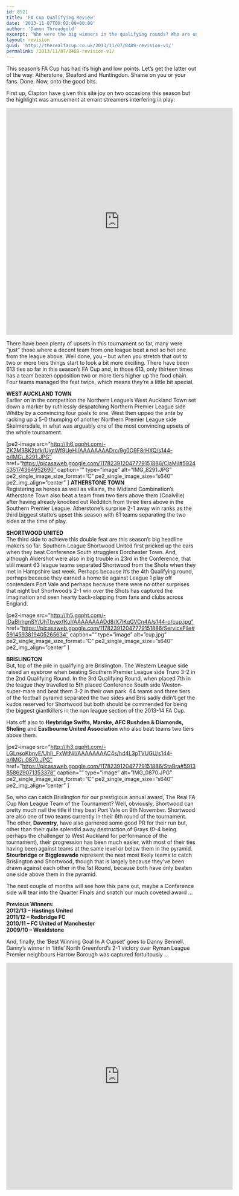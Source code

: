 ```yaml
---
id: 8521
title: 'FA Cup Qualifying Review'
date: '2013-11-07T09:02:08+00:00'
author: 'Damon Threadgold'
excerpt: 'Who were the big winners in the qualifying rounds? Who are on course to be our cherished annual BEST TEAM?!'
layout: revision
guid: 'http://therealfacup.co.uk/2013/11/07/8489-revision-v1/'
permalink: /2013/11/07/8489-revision-v1/
---
```


This season’s FA Cup has had it’s high and low points. Let’s get the latter out of the way. Atherstone, Sleaford and Huntingdon. Shame on you or your fans. Done. Now, onto the good bits.

First up, Clapton have given this site joy on two occasions this season but the highlight was amusement at errant streamers interfering in play:

<iframe frameborder="0" height="600" src="https://vine.co/v/hOmmMVO3ea5/embed/simple" width="600"></iframe><script async="" charset="utf-8" src="//platform.vine.co/static/scripts/embed.js" type="text/javascript"></script>

There have been plenty of upsets in this tournament so far, many were “just” those where a decent team from one league beat a not so hot one from the league above. Well done, you – but when you stretch that out to two or more tiers things start to look a bit more exciting. There have been 613 ties so far in this season’s FA Cup and, in those 613, only thirteen times has a team beaten opposition two or more tiers higher up the food chain. Four teams managed the feat twice, which means they’re a little bit special.

**WEST AUCKLAND TOWN**  
Earlier on in the competition the Northern League’s West Auckland Town set down a marker by ruthlessly despatching Northern Premier League side Whitby by a convincing four goals to one. West then upped the ante by racking up a 5-0 thumping of another Northern Premier League side Skelmersdale, in what was arguably one of the most convincing upsets of the whole tournament.

\[pe2-image src=”http://lh6.ggpht.com/-ZK2M3BK2bfk/UjgtWf9UeHI/AAAAAAAADrc/9g0O9F8rHXQ/s144-o/IMG\_8291.JPG” href=”https://picasaweb.google.com/117823912047779151886/ClaMil#5924535174364952690″ caption=”” type=”image” alt=”IMG\_8291.JPG” pe2\_single\_image\_size\_format=”C” pe2\_single\_image\_size=”s640″ pe2\_img\_align=”center” \] **ATHERSTONE TOWN**  
Registering as heroes as well as villains, the Midland Combination’s Atherstone Town also beat a team from two tiers above them (Coalville) after having already knocked out Redditch from three tiers above in the Southern Premier League. Atherstone’s surprise 2-1 away win ranks as the third biggest statto’s upset this season with 61 teams separating the two sides at the time of play.

**SHORTWOOD UNITED**  
The third side to achieve this double feat are this season’s big headline makers so far. Southern League Shortwood United first pricked up the ears when they beat Conference South strugglers Dorchester Town. And, although Aldershot were also in big trouble in 23rd in the Conference, that still meant 63 league teams separated Shortwood from the Shots when they met in Hampshire last week. Perhaps because it’s the 4th Qualifying round, perhaps because they earned a home tie against League 1 play off contenders Port Vale and perhaps because there were no other surprises that night but Shortwood’s 2-1 win over the Shots has captured the imagination and seen hearty back-slapping from fans and clubs across England.

\[pe2-image src=”http://lh5.ggpht.com/-IDaBIrhgnSY/UhTbvexfKuI/AAAAAAAADd8/X7lKqGVCn4A/s144-o/cup.jpg” href=”https://picasaweb.google.com/117823912047779151886/ServiceFile#5914593819405265634″ caption=”” type=”image” alt=”cup.jpg” pe2\_single\_image\_size\_format=”C” pe2\_single\_image\_size=”s640″ pe2\_img\_align=”center” \]

**BRISLINGTON**  
But, top of the pile in qualifying are Brislington. The Western League side raised an eyebrow when beating Southern Premier League side Truro 3-2 in the 2nd Qualifying Round. In the 3rd Qualifying Round, when placed 7th in the league they travelled to 5th placed Conference South side Weston-super-mare and beat them 3-2 in their own park. 64 teams and three tiers of the football pyramid separated the two sides and Bris sadly didn’t get the kudos reserved for Shortwood but both should be commended for being the biggest giantkillers in the non league section of the 2013-14 FA Cup.

Hats off also to **Heybridge Swifts, Marske, AFC Rushden &amp; Diamonds, Sholing** and **Eastbourne United Association** who also beat teams two tiers above them.

\[pe2-image src=”http://lh3.ggpht.com/-LGLnsoKbnyE/UhI\_FxWtNiI/AAAAAAAAC4s/hd4L3pTVUGU/s144-o/IMG\_0870.JPG” href=”https://picasaweb.google.com/117823912047779151886/StaBra#5913858629071353378″ caption=”” type=”image” alt=”IMG\_0870.JPG” pe2\_single\_image\_size\_format=”C” pe2\_single\_image\_size=”s640″ pe2\_img\_align=”center” \]

So, who can catch Brislington for our prestigious annual award, The Real FA Cup Non League Team of the Tournament? Well, obviously, Shortwood can pretty much nail the title if they beat Port Vale on 9th November. Shortwood are also one of two teams currently in their 6th round of the tournament. The other, **Daventry**, have also garnered some good PR for their run but, other than their quite splendid away destruction of Grays (0-4 being perhaps the challenger to West Auckland for performance of the tournament), their progression has been much easier, with most of their ties having been against teams at the same level or below them in the pyramid. **Stourbridge** or **Biggleswade** represent the next most likely teams to catch Brislington and Shortwood, though that is largely because they’ve been drawn against each other in the 1st Round, because both have only beaten one side above them in the pyramid.

The next couple of months will see how this pans out, maybe a Conference side will tear into the Quarter Finals and snatch our much coveted award …

**Previous Winners:**  
**2012/13 – Hastings United**  
**2011/12 – Redbridge FC**  
**2010/11 – FC United of Manchester**  
**2009/10 – Wealdstone**

And, finally, the ‘Best Winning Goal In A Cupset’ goes to Danny Bennell. Danny’s winner in ‘little’ North Greenford’s 2-1 victory over Ryman League Premier neighbours Harrow Borough was captured fortuitously …

<iframe frameborder="0" height="600" src="https://vine.co/v/hvWOA2jO9qE/embed/simple" width="600"></iframe>
